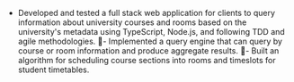 - Developed and tested a full stack web application for clients to query information about university courses and rooms based on the university's metadata using TypeScript, Node.js, and following TDD and agile methodologies.
- Implemented a query engine that can query by course or room information and produce aggregate results.
- Built an algorithm for scheduling course sections into rooms and timeslots for student timetables.
